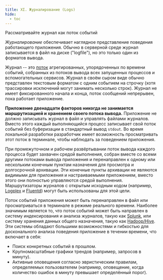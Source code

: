 ```yaml
---
title: XI. Журналирование (Logs)
hide:
  - toc
---
```

Рассматривайте журнал как поток событий

*Журналирование* обеспечивает наглядное представление поведения работающего приложения. Обычно в серверной среде журнал записывается в файл на диске ("logfile"), но это только один из форматов вывода.

Журнал -- это [поток](https://adam.herokuapp.com/past/2011/4/1/logs_are_streams_not_files/) агрегированных, упорядоченных по времени событий, собранных из потоков вывода всех запущенных процессов и вспомогательных сервисов. Журнал в своём сыром виде обычно представлен текстовым форматом с одним событием на строчку (хотя трассировки исключений могут занимать несколько строк). Журнал не имеет фиксированного начала и конца, поток сообщений непрерывен, пока работает приложение.

**Приложение двенадцати факторов никогда не занимается маршрутизацией и хранением своего потока вывода.** Приложение не должно записывать журнал в файл и управлять файлами журналов. Вместо этого каждый выполняющийся процесс записывает свой поток событий без буферизации в стандартный вывод `stdout`. Во время локальной разработки разработчик имеет возможность просматривать этот поток в терминале, чтобы наблюдать за поведением приложения.

При промежуточном и рабочем развёртывании поток вывода каждого процесса будет захвачен средой выполнения, собран вместе со всеми другими потоками вывода приложения и перенаправлен к одному или нескольким конечным пунктам назначения для просмотра и долгосрочной архивации. Эти конечные пункты архивации не являются видимыми для приложения и настраиваемыми приложением, вместо этого они полностью управляются средой выполнения. Маршрутизаторы журналов с открытым исходным кодом (например, [Logplex](https://github.com/heroku/logplex) и [Fluentd](https://github.com/fluent/fluentd)) могут быть использованы для этой цели.

Поток событий приложения может быть перенаправлен в файл или просматриваться в терминале в режиме реального времени. Наиболее значимым является то, что поток событий может быть направлен в систему индексирования и анализа журналов, такую как [Splunk](http://www.splunk.com/), или систему хранения данных общего назначения, такую как [Hadoop/Hive](http://hive.apache.org/). Эти системы обладают большими возможностями и гибкостью для досконального анализа поведения приложение в течении времени, что включает в себя:

* Поиск конкретных событий в прошлом.
* Крупномасштабные графики трендов (например, запросов в минуту).
* Активные оповещения согласно эвристическим правилам, определяемых пользователем (например, оповещение, когда количество ошибок в минуту превышает определённый порог).
